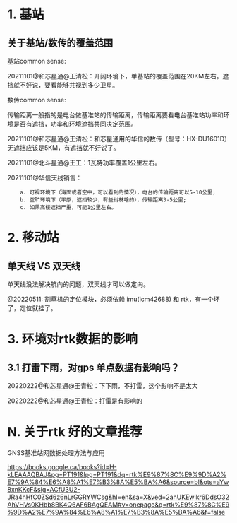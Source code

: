 

# 1. 基站

## 关于基站/数传的覆盖范围

基站common sense:

20211101@和芯星通@王清松：开阔环境下，单基站的覆盖范围在20KM左右。遮挡就不好说，要看能够共视到多少卫星。

数传common sense:

传输距离一般指的是电台做基准站的传输距离，传输距离要看电台基准站功率和环境是否有遮挡，功率和环境遮挡共同决定范围。

20211101@和芯星通@王清松：和芯星通用的华信的数传（型号：HX-DU1601D）无遮挡应该是5KM，有遮挡就不好说了。

20211101@北斗星通@王工：1瓦特功率覆盖1公里左右。

20211101@华信天线销售：
```
    a. 可视环境下（海面或者空中，可以看到的情况），电台的传输距离可以5-10公里;
    b. 空旷环境下（平原，遮挡较少，有些树林啥的），传输距离3-5公里;
    c. 如果高楼遮挡严重，可能1公里左右。
```

# 2. 移动站

## 单天线 VS 双天线

单天线没法解决航向的问题，双天线才可以做定向。

@20220511:
    割草机的定位模块，必须依赖 imu(icm42688) 和 rtk，有一个坏了，定位就挂了。




# 3. 环境对rtk数据的影响

## 3.1 打雷下雨，对gps 单点数据有影响吗？

20220222@和芯星通@王青松：下下雨，不打雷，这个影响不是太大

20220222@和芯星通@王青松：打雷是有影响的



# N. 关于rtk 好的文章推荐

GNSS基准站网数据处理方法与应用

https://books.google.ca/books?id=H-kLEAAAQBAJ&pg=PT191&lpg=PT191&dq=rtk%E9%87%8C%E9%9D%A2%E7%9A%84%E6%A8%A1%E7%B3%8A%E5%BA%A6&source=bl&ots=aYw8xnKKcF&sig=ACfU3U2-JRa4hHfC0ZSd6z6nLrGGRYWCsg&hl=en&sa=X&ved=2ahUKEwikr6DdsO32AhVHVs0KHbb8BK4Q6AF6BAgQEAM#v=onepage&q=rtk%E9%87%8C%E9%9D%A2%E7%9A%84%E6%A8%A1%E7%B3%8A%E5%BA%A6&f=false